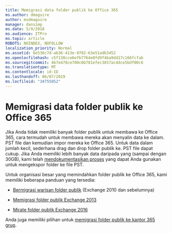 ```yaml
---
title: Memigrasi data folder publik ke Office 365
ms.author: dmaguire
author: msdmaguire
manager: dansimp
ms.date: 5/9/2018
ms.audience: ITPro
ms.topic: article
ROBOTS: NOINDEX, NOFOLLOW
localization_priority: Normal
ms.assetid: 6e536c7d-ab36-413e-9702-63e51adb3452
ms.openlocfilehash: c5f138cce6efb7764e0fd9f4ba9dd17c166fcfab
ms.sourcegitcommit: 4b7e478ce700c0b781efec3857ac4dce5bdf00c6
ms.translationtype: MT
ms.contentlocale: id-ID
ms.lasthandoff: 06/07/2019
ms.locfileid: "34755852"
---
```

# <a name="migrate-public-folder-data-to-office-365"></a>Memigrasi data folder publik ke Office 365

Jika Anda tidak memiliki banyak folder publik untuk membawa ke Office 365, cara termudah untuk membawa mereka akan menyalin data ke dalam. PST file dan kemudian impor mereka ke Office 365. Untuk data dalam jumlah kecil, sederhana drag dan drop folder publik ke. PST file dapat cukup. Jika Anda memiliki lebih banyak data daripada yang (sampai dengan 30GB), kami telah [mendokumentasikan proses](https://technet.microsoft.com/library/dn874017%28v=exchg.150%29.aspx) yang dapat Anda gunakan untuk mengekspor folder ke file PST. 
  
Untuk organisasi besar yang memindahkan folder publik ke Office 365, kami memiliki beberapa panduan yang tersedia:
  
- [Bermigrasi warisan folder publik](https://technet.microsoft.com/library/dn874017%28v=exchg.150%29.aspx) (Exchange 2010 dan sebelumnya) 
    
- [Memigrasi folder publik Exchange 2013](https://technet.microsoft.com/library/mt798260%28v=exchg.150%29.aspx)
    
- [Mirate folder publik Exchange 2016](https://technet.microsoft.com/library/mt798260%28v=exchg.160%29.aspx)
    
Anda juga memiliki pilihan untuk [memigrasi folder publik ke kantor 365 grup](https://technet.microsoft.com/library/mt843872%28v=exchg.150%29.aspx).
  

